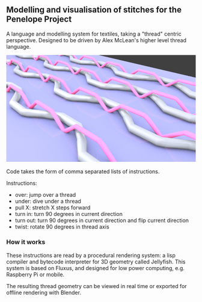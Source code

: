 ## Modelling and visualisation of stitches for the Penelope Project

A language and modelling system for textiles, taking a "thread" centric 
perspective. Designed to be driven by Alex McLean's higher level thread
language.

![](pic.jpg)

Code takes the form of comma separated lists of instructions.

Instructions:

- over: jump over a thread
- under: dive under a thread
- pull X: stretch X steps forward
- turn in: turn 90 degrees in current direction
- turn out: turn 90 degrees in current direction and flip current direction
- twist: rotate 90 degrees in thread axis

### How it works

These instructions are read by a procedural rendering system: a lisp compiler 
and bytecode interpreter for 3D geometry called Jellyfish. This system is 
based on Fluxus, and designed for low power computing, e.g. Raspberry Pi or 
mobile.

The resulting thread geometry can be viewed in real time or exported for 
offline rendering with Blender.
